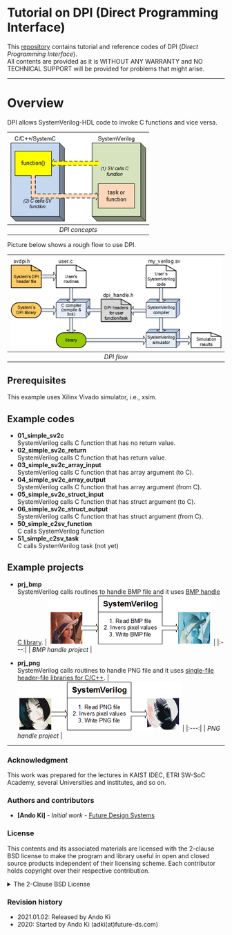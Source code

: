 # Tutorial on DPI (Direct Programming Interface)
This <a href="https://github.com/adki/DPI_Tutorial" target="_blank">repository</a>
contains tutorial and reference codes of DPI (*Direct Programming Interface*).<br>
All contents are provided as it is WITHOUT ANY WARRANTY and NO TECHNICAL SUPPORT will be provided for problems
that might arise.

---
# Overview<a name="overview"></a>
DPI allows SystemVerilog-HDL code to invoke C functions and vice versa.

| ![DPI concepts](slides/images/dpi_concepts.png) |
|:---:|
| *DPI concepts* |

Picture below shows a rough flow to use DPI.

| ![DPI flow](slides/images/dpi_flow.png) |
|:---:|
| *DPI flow* |

## Prerequisites<a name="prerequisites"></a>
This example uses Xilinx Vivado simulator, i.e., xsim.

## Example codes<a name="examples"></a>

* **01_simple_sv2c**<br>               SystemVerilog calls C function that has no return value.
* **02_simple_sv2c_return**<br>        SystemVerilog calls C function that has return value.
* **03_simple_sv2c_array_input**<br>   SystemVerilog calls C function that has array argument (to C).
* **04_simple_sv2c_array_output**<br>  SystemVerilog calls C function that has array argument (from C).
* **05_simple_sv2c_struct_input**<br>  SystemVerilog calls C function that has struct argument (to C).
* **06_simple_sv2c_struct_output**<br> SystemVerilog calls C function that has struct argument (from C).
* **50_simple_c2sv_function**<br>      C calls SystemVerilog function
* **51_simple_c2sv_task**<br>          C calls SystemVerilog task (not yet)

## Example projects<a name="projects"></a>

* **prj_bmp**<br>
SystemVerilog calls routines to handle BMP file and it uses
<a href="https://github.com/adki/BmpHandle" target="_blank">BMP handle C library</a>.
| ![BMP handle project](slides/images/prj_bmp.png) |
|:---:|
| *BMP handle project* |

* **prj_png**<br>
SystemVerilog calls routines to handle PNG file and it uses
<a href="https://stb.handmade.network" target="_blank">single-file header-file libraries for C/C++</a>.
| ![PNG handle project](slides/images/prj_png.png) |
|:---:|
| *PNG handle project* |

---
### Acknowledgment<a name="acknowledgment"></a>
This work was prepared for the lectures 
in KAIST IDEC, ETRI SW-SoC Academy, several Universities and institutes, and so on.

### Authors and contributors<a name="authors_and_contributors"></a>
* **[Ando Ki]** - *Initial work* - <a href="http://www.future-ds.com" target="_blank">Future Design Systems</a>

### License<a name="license"></a>
This contents and its associated materials are licensed with
the 2-clause BSD license to make the program and library useful in open and
closed source products independent of their licensing scheme.
Each contributor holds copyright over their respective contribution.

<details><summary>The 2-Clause BSD License</summary>
Copyright 2020-2021 Future Design Systems (http:://www.future-ds.com)

Redistribution and use in source and binary forms, with or without modification, are permitted provided that the following conditions are met:

1. Redistributions of source code must retain the above copyright notice, this list of conditions and the following disclaimer.

2. Redistributions in binary form must reproduce the above copyright notice, this list of conditions and the following disclaimer in the documentation and/or other materials provided with the distribution.

THIS SOFTWARE IS PROVIDED BY THE COPYRIGHT HOLDERS AND CONTRIBUTORS "AS IS" AND ANY EXPRESS OR IMPLIED WARRANTIES, INCLUDING, BUT NOT LIMITED TO, THE IMPLIED WARRANTIES OF MERCHANTABILITY AND FITNESS FOR A PARTICULAR PURPOSE ARE DISCLAIMED. IN NO EVENT SHALL THE COPYRIGHT HOLDER OR CONTRIBUTORS BE LIABLE FOR ANY DIRECT, INDIRECT, INCIDENTAL, SPECIAL, EXEMPLARY, OR CONSEQUENTIAL DAMAGES (INCLUDING, BUT NOT LIMITED TO, PROCUREMENT OF SUBSTITUTE GOODS OR SERVICES; LOSS OF USE, DATA, OR PROFITS; OR BUSINESS INTERRUPTION) HOWEVER CAUSED AND ON ANY THEORY OF LIABILITY, WHETHER IN CONTRACT, STRICT LIABILITY, OR TORT (INCLUDING NEGLIGENCE OR OTHERWISE) ARISING IN ANY WAY OUT OF THE USE OF THIS SOFTWARE, EVEN IF ADVISED OF THE POSSIBILITY OF SUCH DAMAGE.
</details>

### Revision history<a name="revision_history"></a>
* 2021.01.02: Released by Ando Ki
* 2020: Started by Ando Ki (adki(at)future-ds.com)
